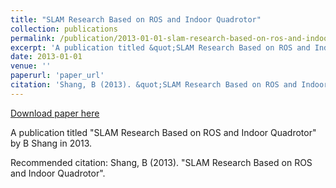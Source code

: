 ```yaml
---
title: "SLAM Research Based on ROS and Indoor Quadrotor"
collection: publications
permalink: /publication/2013-01-01-slam-research-based-on-ros-and-indoor-quadrotor
excerpt: 'A publication titled &quot;SLAM Research Based on ROS and Indoor Quadrotor&quot; by B Shang in 2013.'
date: 2013-01-01
venue: ''
paperurl: 'paper_url'
citation: 'Shang, B (2013). &quot;SLAM Research Based on ROS and Indoor Quadrotor&quot;.'
---
```


<a href='paper_url'>Download paper here</a>

A publication titled &quot;SLAM Research Based on ROS and Indoor Quadrotor&quot; by B Shang in 2013.

Recommended citation: Shang, B (2013). "SLAM Research Based on ROS and Indoor Quadrotor".